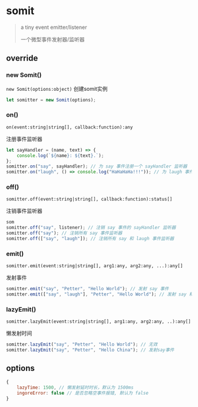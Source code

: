 # somit

> a tiny event emitter/listener
>
> 一个微型事件发射器/监听器

## override


### new Somit()
`new Somit(options:object)`
创建somit实例

```js
let somitter = new Somit(options);
```

### on()
`on(event:string|string[], callback:function):any`

注册事件监听器
```js
let sayHandler = (name, text) => {
	console.log(`${name}: ${text}.`);
};
somitter.on("say", sayHandler); // 为 say 事件注册一个 sayHandler 监听器
somitter.on("laugh", () => console.log("HaHaHaHa!!!")); // 为 laugh 事件注册一个监听器
```

### off()
`somitter.off(event:string|string[], callback:function):status[]`

注销事件监听器
```js
som
somitter.off("say", listener); // 注销 say 事件的 sayHandler 监听器
somitter.off("say"); // 注销所有 say 事件监听器
somitter.off(["say", "laugh"]); // 注销所有 say 和 laugh 事件监听器
```

### emit()
`somitter.emit(event:string|string[], arg1:any, arg2:any, ...):any[]`

发射事件
```js
somitter.emit("say", "Petter", "Hello World"); // 发射 say 事件
somitter.emit(["say", "laugh"], "Petter", "Hello World"); // 发射 say 和 laugh 时间
```

### lazyEmit()
`somitter.lazyEmit(event:string|string[], arg1:any, arg2:any, ..):any[]`

懒发射时间
```js
somitter.lazyEmit("say", "Petter", "Hello World"); // 无效
somitter.lazyEmit("say", "Petter", "Hello China"); // 发射say事件
```

## options

```js
{
	lazyTime: 1500, // 懒发射延时时长，默认为 1500ms
	ingoreError: false // 是否忽略空事件报错, 默认为 false
}
```